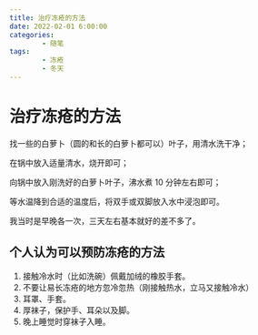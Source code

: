 ```yaml
---
title: 治疗冻疮的方法
date: 2022-02-01 6:00:00
categories:
        - 随笔
tags:
        - 冻疮
        - 冬天
---
```


# 治疗冻疮的方法

找一些的白萝卜（圆的和长的白萝卜都可以）叶子，用清水洗干净；

在锅中放入适量清水，烧开即可；

向锅中放入刚洗好的白萝卜叶子，沸水煮 10 分钟左右即可；

等水温降到合适的温度后，将双手或双脚放入水中浸泡即可。

我当时是早晚各一次，三天左右基本就好的差不多了。

## 个人认为可以预防冻疮的方法

1. 接触冷水时（比如洗碗）佩戴加绒的橡胶手套。
2. 不要让易长冻疮的地方忽冷忽热（刚接触热水，立马又接触冷水）
3. 耳罩、手套。
4. 厚袜子，保护手、耳朵以及脚。
5. 晚上睡觉时穿袜子入睡。
